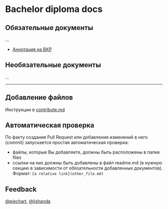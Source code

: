 # Bachelor diploma docs

## Обязательные документы
...

- [Аннотация на ВКР](files/Аннотация_на_ВКР_2020.doc)
## Необязательные документы
...

---

## Добавление файлов
Инструкции в [contribute.md](contribute.md)

## Автоматическая проверка
По факту создания Pull Request или добавления изменений в него (commit) запускается простая автоматическая проверка:
- файлы, которые Вы добавляете, должны быть расположены в папке files
- ссылки на них должны быть добавлены в файл readme.md (в нужную секцию в зависимости от обязательности добавленных документов). Формат: `[a relative link](other_file.md)`


## Feedback
[@piechart](https://mssg.me/piechart), [@lishanda](https://mssg.me/lishanda)
